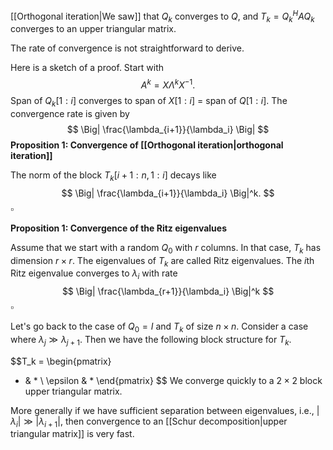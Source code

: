 [[Orthogonal iteration|We saw]] that $Q_k$ converges to $Q$, and $T_k = Q_k^H A Q_k$ converges to an upper triangular matrix.

The rate of convergence is not straightforward to derive.

Here is a sketch of a proof. Start with
$$
A^k = X \Lambda^k X^{-1}.
$$
Span of $Q_k[1:i]$ converges to span of $X[1:i]$ = span of $Q[1:i].$ The convergence rate is given by
$$
\Big| \frac{\lambda_{i+1}}{\lambda_i} \Big|
$$
**Proposition 1: Convergence of [[Orthogonal iteration|orthogonal iteration]]**

The norm of the block $T_k[i+1:n,1:i]$ decays like 
$$
\Big| \frac{\lambda_{i+1}}{\lambda_i} \Big|^k.
$$
$\square$

**Proposition 1: Convergence of the Ritz eigenvalues**

Assume that we start with a random $Q_0$ with $r$ columns. In that case, $T_k$ has dimension $r \times r$. The eigenvalues of $T_k$ are called Ritz eigenvalues. The $i$th Ritz eigenvalue converges to $\lambda_i$ with rate
$$
\Big| \frac{\lambda_{r+1}}{\lambda_i} \Big|^k
$$
$\square$

Let's go back to the case of $Q_0 = I$ and $T_k$ of size $n \times n$. Consider a case where $\lambda_j \gg \lambda_{j+1}$. Then we have the following block structure for $T_k$.

$$T_k =
\begin{pmatrix}
* & * \\
\epsilon & *
\end{pmatrix}
$$
We converge quickly to a $2 \times 2$ block upper triangular matrix.

More generally if we have sufficient separation between eigenvalues, i.e., $|\lambda_i| \gg |\lambda_{i+1}|,$ then convergence to an [[Schur decomposition|upper triangular matrix]] is very fast.